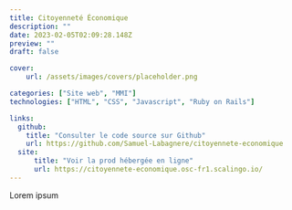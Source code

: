 ```yaml
---
title: Citoyenneté Économique
description: ""
date: 2023-02-05T02:09:28.148Z
preview: ""
draft: false

cover:
    url: /assets/images/covers/placeholder.png

categories: ["Site web", "MMI"]
technologies: ["HTML", "CSS", "Javascript", "Ruby on Rails"]

links:
  github:
    title: "Consulter le code source sur Github"
    url: https://github.com/Samuel-Labagnere/citoyennete-economique
  site: 
      title: "Voir la prod hébergée en ligne"
      url: https://citoyennete-economique.osc-fr1.scalingo.io/
---
```


Lorem ipsum

